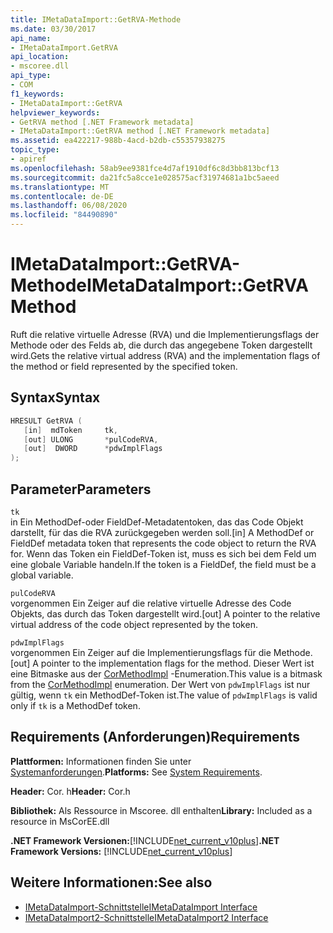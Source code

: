```yaml
---
title: IMetaDataImport::GetRVA-Methode
ms.date: 03/30/2017
api_name:
- IMetaDataImport.GetRVA
api_location:
- mscoree.dll
api_type:
- COM
f1_keywords:
- IMetaDataImport::GetRVA
helpviewer_keywords:
- GetRVA method [.NET Framework metadata]
- IMetaDataImport::GetRVA method [.NET Framework metadata]
ms.assetid: ea422217-988b-4acd-b2db-c55357938275
topic_type:
- apiref
ms.openlocfilehash: 58ab9ee9381fce4d7af1910df6c8d3bb813bcf13
ms.sourcegitcommit: da21fc5a8cce1e028575acf31974681a1bc5aeed
ms.translationtype: MT
ms.contentlocale: de-DE
ms.lasthandoff: 06/08/2020
ms.locfileid: "84490890"
---
```

# <a name="imetadataimportgetrva-method"></a><span data-ttu-id="c0ba9-102">IMetaDataImport::GetRVA-Methode</span><span class="sxs-lookup"><span data-stu-id="c0ba9-102">IMetaDataImport::GetRVA Method</span></span>
<span data-ttu-id="c0ba9-103">Ruft die relative virtuelle Adresse (RVA) und die Implementierungsflags der Methode oder des Felds ab, die durch das angegebene Token dargestellt wird.</span><span class="sxs-lookup"><span data-stu-id="c0ba9-103">Gets the relative virtual address (RVA) and the implementation flags of the method or field represented by the specified token.</span></span>  
  
## <a name="syntax"></a><span data-ttu-id="c0ba9-104">Syntax</span><span class="sxs-lookup"><span data-stu-id="c0ba9-104">Syntax</span></span>  
  
```cpp  
HRESULT GetRVA (  
   [in]  mdToken     tk,
   [out] ULONG       *pulCodeRVA,
   [out]  DWORD      *pdwImplFlags  
);  
```  
  
## <a name="parameters"></a><span data-ttu-id="c0ba9-105">Parameter</span><span class="sxs-lookup"><span data-stu-id="c0ba9-105">Parameters</span></span>  
 `tk`  
 <span data-ttu-id="c0ba9-106">in Ein MethodDef-oder FieldDef-Metadatentoken, das das Code Objekt darstellt, für das die RVA zurückgegeben werden soll.</span><span class="sxs-lookup"><span data-stu-id="c0ba9-106">[in] A MethodDef or FieldDef metadata token that represents the code object to return the RVA for.</span></span> <span data-ttu-id="c0ba9-107">Wenn das Token ein FieldDef-Token ist, muss es sich bei dem Feld um eine globale Variable handeln.</span><span class="sxs-lookup"><span data-stu-id="c0ba9-107">If the token is a FieldDef, the field must be a global variable.</span></span>  
  
 `pulCodeRVA`  
 <span data-ttu-id="c0ba9-108">vorgenommen Ein Zeiger auf die relative virtuelle Adresse des Code Objekts, das durch das Token dargestellt wird.</span><span class="sxs-lookup"><span data-stu-id="c0ba9-108">[out] A pointer to the relative virtual address of the code object represented by the token.</span></span>  
  
 `pdwImplFlags`  
 <span data-ttu-id="c0ba9-109">vorgenommen Ein Zeiger auf die Implementierungsflags für die Methode.</span><span class="sxs-lookup"><span data-stu-id="c0ba9-109">[out] A pointer to the implementation flags for the method.</span></span> <span data-ttu-id="c0ba9-110">Dieser Wert ist eine Bitmaske aus der [CorMethodImpl](cormethodimpl-enumeration.md) -Enumeration.</span><span class="sxs-lookup"><span data-stu-id="c0ba9-110">This value is a bitmask from the [CorMethodImpl](cormethodimpl-enumeration.md) enumeration.</span></span> <span data-ttu-id="c0ba9-111">Der Wert von `pdwImplFlags` ist nur gültig, wenn `tk` ein MethodDef-Token ist.</span><span class="sxs-lookup"><span data-stu-id="c0ba9-111">The value of `pdwImplFlags` is valid only if `tk` is a MethodDef token.</span></span>  
  
## <a name="requirements"></a><span data-ttu-id="c0ba9-112">Requirements (Anforderungen)</span><span class="sxs-lookup"><span data-stu-id="c0ba9-112">Requirements</span></span>  
 <span data-ttu-id="c0ba9-113">**Plattformen:** Informationen finden Sie unter [Systemanforderungen](../../get-started/system-requirements.md).</span><span class="sxs-lookup"><span data-stu-id="c0ba9-113">**Platforms:** See [System Requirements](../../get-started/system-requirements.md).</span></span>  
  
 <span data-ttu-id="c0ba9-114">**Header:** Cor. h</span><span class="sxs-lookup"><span data-stu-id="c0ba9-114">**Header:** Cor.h</span></span>  
  
 <span data-ttu-id="c0ba9-115">**Bibliothek:** Als Ressource in Mscoree. dll enthalten</span><span class="sxs-lookup"><span data-stu-id="c0ba9-115">**Library:** Included as a resource in MsCorEE.dll</span></span>  
  
 <span data-ttu-id="c0ba9-116">**.NET Framework Versionen:**[!INCLUDE[net_current_v10plus](../../../../includes/net-current-v10plus-md.md)]</span><span class="sxs-lookup"><span data-stu-id="c0ba9-116">**.NET Framework Versions:** [!INCLUDE[net_current_v10plus](../../../../includes/net-current-v10plus-md.md)]</span></span>  
  
## <a name="see-also"></a><span data-ttu-id="c0ba9-117">Weitere Informationen:</span><span class="sxs-lookup"><span data-stu-id="c0ba9-117">See also</span></span>

- [<span data-ttu-id="c0ba9-118">IMetaDataImport-Schnittstelle</span><span class="sxs-lookup"><span data-stu-id="c0ba9-118">IMetaDataImport Interface</span></span>](imetadataimport-interface.md)
- [<span data-ttu-id="c0ba9-119">IMetaDataImport2-Schnittstelle</span><span class="sxs-lookup"><span data-stu-id="c0ba9-119">IMetaDataImport2 Interface</span></span>](imetadataimport2-interface.md)
